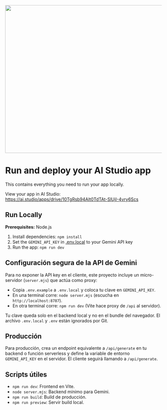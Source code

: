 <div align="center">
<img width="1200" height="475" alt="GHBanner" src="https://github.com/user-attachments/assets/0aa67016-6eaf-458a-adb2-6e31a0763ed6" />
</div>

# Run and deploy your AI Studio app

This contains everything you need to run your app locally.

View your app in AI Studio: https://ai.studio/apps/drive/10TgRsb94Alt0TdTAt-SlUjI-4vry6Scs

## Run Locally

**Prerequisites:**  Node.js


1. Install dependencies:
   `npm install`
2. Set the `GEMINI_API_KEY` in [.env.local](.env.local) to your Gemini API key
3. Run the app:
   `npm run dev`

## Configuración segura de la API de Gemini

Para no exponer la API key en el cliente, este proyecto incluye un micro-servidor (`server.mjs`) que actúa como proxy:

- Copia `.env.example` a `.env.local` y coloca tu clave en `GEMINI_API_KEY`.
- En una terminal corre: `node server.mjs` (escucha en `http://localhost:8787`).
- En otra terminal corre: `npm run dev` (Vite hace proxy de `/api` al servidor).

Tu clave queda solo en el backend local y no en el bundle del navegador. El archivo `.env.local` y `.env` están ignorados por Git.

## Producción

Para producción, crea un endpoint equivalente a `/api/generate` en tu backend o función serverless y define la variable de entorno `GEMINI_API_KEY` en el servidor. El cliente seguirá llamando a `/api/generate`.

## Scripts útiles

- `npm run dev`: Frontend en Vite.
- `node server.mjs`: Backend mínimo para Gemini.
- `npm run build`: Build de producción.
- `npm run preview`: Servir build local.
